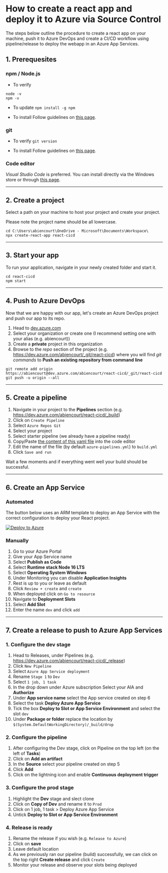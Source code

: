 # How to create a react app and deploy it to Azure via Source Control

The steps below outline the procedure to create a react app on your machine, push it to Azure DevOps and create a CI/CD workflow using pipeline/release to deploy the webapp in an Azure App Services.

## 1. Prerequesites

### npm / Node.js

- To verify
```
node -v
npm -v
```

- To update
`npm install -g npm`

- To install
Follow guidelines on [this page](https://docs.npmjs.com/downloading-and-installing-node-js-and-npm).

### git

- To verify
`git version`

- To install
Follow guidelines on [this page](https://github.com/git-guides/install-git#install-git-on-windows).

### Code editor

*Visual Studio Code* is preferred. You can install directly via the Windows store or through [this page](https://code.visualstudio.com/Download).

---

## 2. Create a project

Select a path on your machine to host your project and create your project.

Please note the project name should be all lowercase.

```
cd C:\Users\abiencourt\OneDrive - Microsoft\Documents\Workspace\
npx create-react-app react-cicd
```

---

## 3. Start your app

To run your application, navigate in your newly created folder and start it.

```
cd react-cicd
npm start
```

---

## 4. Push to Azure DevOps

Now that we are happy with our app, let's create an Azure DevOps project and push our app to its repo.

1. Head to [dev.azure.com](https://dev.azure.com/)
2. Select your organization or create one (I recommend setting one with your alias (e.g. abiencourt))
3. Create a **private** project in this organization
4. Browse to the *repo* section of the project (e.g. https://dev.azure.com/abiencourt/_git/react-cicd) where you will find *git commands* to **Push an existing repository from command line**
```
git remote add origin https://abiencourt@dev.azure.com/abiencourt/react-cicd/_git/react-cicd
git push -u origin --all
```

---

## 5. Create a pipeline

1. Navigate in your project to the **Pipelines** section (e.g. https://dev.azure.com/abiencourt/react-cicd/_build)
2. Click on `Create Pipeline`
3. Select `Azure Repos Git`
4. Select your project
5. Select starter pipeline (we already have a pipeline ready)
6. Copy/Paste [the content of this yaml file](./build.yml) into the code editor
7. Edit the name of the file (by default `azure-pipelines.yml`) to `build.yml`
7. Click `Save and run`

Wait a few moments and if everything went well your build should be successful.

---

## 6. Create an App Service

### Automated

The button below uses an ARM template to deploy an App Service with the correct configuration to deploy your React project.

[![Deploy to Azure](https://aka.ms/deploytoazurebutton)](https://portal.azure.com/#create/Microsoft.Template/uri/https%3A%2F%2Fraw.githubusercontent.com%2Fgoodshort%2Fazure-react-cicd%2Fmain%2Fazuredeploy-appservice.json)


### Manually

1. Go to your Azure Portal
2. Give your App Service name
3. Select **Publish as Code**
4. Select **Runtime stack Node 16 LTS**
5. Select **Operating System Windows**
6. Under Monitoring you can disable **Application Insights**
7. Rest is up to you or leave as default
8. Click `Review + create` and `create`
9. When deployed click on `Go to resource`
10. Navigate to **Deployment Slots**
11. Select **Add Slot**
12. Enter the name `dev` and click `add`

---

## 7. Create a release to push to Azure App Services

### 1. Configure the dev stage

1. Head to Releases, under Pipelines (e.g. https://dev.azure.com/abiencourt/react-cicd/_release)
2. Click `New Pipeline`
3. Select `Azure App Service deployment`
4. Rename `Stage 1` to `Dev`
5. Select `1 job, 1 task`
6. In the drop down under Azure subscription Select your AIA and **Authorize**
7. Under **App service name** select the App service created on step 6
8. Select the task **Deploy Azure App Service**
9. Tick the box **Deploy to Slot or App Service Environment** and select the slot `dev`
10. Under **Package or folder** replace the location by `$(System.DefaultWorkingDirectory)/_build/drop`

### 2. Configure the pipeline

1. After configuring the Dev stage, click on Pipeline on the top left (on the left of **Tasks**)
2. Click on **Add an artifact**
3. In the **Source** select your pipeline created on step 5
4. Click **Add**
5. Click on the lightning icon and enable **Continuous deployment trigger**

### 3. Configure the prod stage

1. Highlight the **Dev** stage and slect clone
2. Click on **Copy of Dev** and rename it to `Prod`
3. Click on 1 job, 1 task > Deploy Azure App Service
4. Untick **Deploy to Slot or App Service Environment**

### 4. Release is ready

1. Rename the release if you wish (e.g. `Release to Azure`)
2. Click on **save**
3. Leave default location
4. As we previously ran our pipeline (build) successfully, we can click on the top right **Create release** and click `Create`
5. Monitor your release and observe your slots being deployed